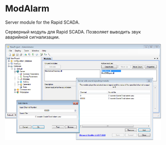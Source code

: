 ﻿# ModAlarm

Server module for the Rapid SCADA.

Серверный модуль для Rapid SCADA.
Позволяет выводить звук аварийной сигнализации.

![alt text](https://github.com/kolod/modalarm/raw/master/screenshot.png)